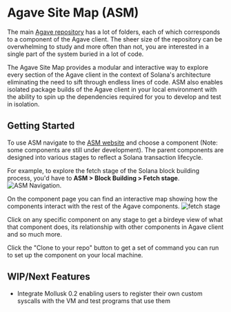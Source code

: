 # Agave Site Map (ASM)


The main [Agave repository](https://github.com/anza-xyz/agave) has a lot of folders, each of which corresponds to a component of the Agave client. The sheer size of the repository can be overwhelming to study and more often than not, you are interested in a single part of the system buried in a lot of code.

The Agave Site Map provides a modular and interactive way to explore every section of the Agave client in the context of Solana's architecture eliminating the need to sift through endless lines of code. ASM also enables isolated package builds of the Agave client in your local environment with the ability to spin up the dependencies required for you to develop and test in isolation.

## Getting Started

To use ASM navigate to the [ASM website](https://agave-sitemap.vercel.app/) and choose a component (Note: some components are still under development). The parent components are designed into various stages to reflect a Solana transaction lifecycle.

For example, to explore the fetch stage of the Solana block building process, you'd have to **ASM > Block Building > Fetch stage**.
![ASM Navigation](./assets/Screenshot%202025-06-06%20at%203.02.30 PM.jpg).

On the component page you can find an interactive map showing how the components interact with the rest of the Agave components.
![fetch stage](./assets/Screenshot%202025-06-06%20at%203.11.35 PM.jpg)

Click on any specific component on any stage to get a birdeye view of what that component does, its relationship with other components in Agave client and so much more. 

Click the "Clone <component> to your repo" button to get a set of command you can run to set up the component on your local machine. 

## WIP/Next Features

- Integrate Mollusk 0.2 enabling users to register their own custom syscalls with the VM and test programs that use them
